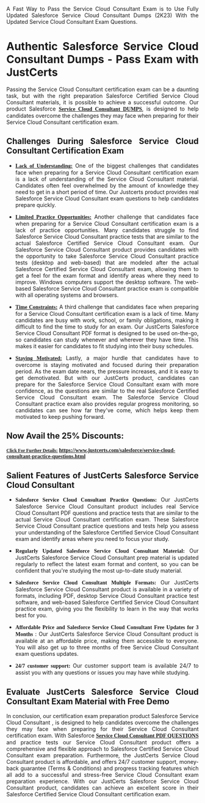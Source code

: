 <p dir="auto" style="text-align: justify;">A Fast Way to Pass the Service Cloud Consultant Exam is to Use Fully Updated Salesforce Service Cloud Consultant Dumps (2K23) With the Updated Service Cloud Consultant Exam Questions.</p>

<h1 style="text-align: justify;"><strong>Authentic Salesforce Service Cloud Consultant Dumps - Pass Exam with JustCerts</strong></h1>

<p style="text-align: justify;">Passing the Service Cloud Consultant certification exam can be a daunting task, but with the right preparation Salesforce Certified Service Cloud Consultant materials, it is possible to achieve a successful outcome. Our product Salesforce <strong><a href="https://www.justcerts.com/salesforce/service-cloud-consultant-practice-questions.html"><span style="font-family:Georgia,serif;"><u>Service Cloud Consultant DUMPS</u></span></a></strong>, is designed to help candidates overcome the challenges they may face when preparing for their Service Cloud Consultant certification exam.</p>

<h2 style="text-align: justify;"><strong>Challenges During Salesforce Service Cloud Consultant Certification Exam</strong></h2>

<ul>
	<li style="text-align: justify;"><u><span style="font-family:Georgia,serif;"><strong>Lack of Understanding:</strong></span></u> One of the biggest challenges that candidates face when preparing for a Service Cloud Consultant certification exam is a lack of understanding of the Service Cloud Consultant material. Candidates often feel overwhelmed by the amount of knowledge they need to get in a short period of time. Our Justcerts product provides real Salesforce Service Cloud Consultant exam questions to help candidates prepare quickly.</li>
</ul>

<ul>
	<li style="text-align: justify;"><u><span style="font-family:Georgia,serif;"><strong>Limited Practice Opportunities:</strong></span></u> Another challenge that candidates face when preparing for a Service Cloud Consultant certification exam is a lack of practice opportunities. Many candidates struggle to find Salesforce Service Cloud Consultant practice tests that are similar to the actual Salesforce Certified Service Cloud Consultant exam. Our Salesforce Service Cloud Consultant product provides candidates with the opportunity to take Salesforce Service Cloud Consultant practice tests (desktop and web-based) that are modeled after the actual Salesforce Certified Service Cloud Consultant exam, allowing them to get a feel for the exam format and identify areas where they need to improve. Windows computers support the desktop software. The web-based Salesforce Service Cloud Consultant practice exam is compatible with all operating systems and browsers.</li>
</ul>

<ul>
	<li style="text-align: justify;"><u><span style="font-family:Georgia,serif;"><strong>Time Constraints:</strong></span></u> A third challenge that candidates face when preparing for a Service Cloud Consultant certification exam is a lack of time. Many candidates are busy with work, school, or family obligations, making it difficult to find the time to study for an exam. Our JustCerts Salesforce Service Cloud Consultant PDF format is designed to be used on-the-go, so candidates can study whenever and wherever they have time. This makes it easier for candidates to fit studying into their busy schedules.</li>
</ul>

<ul>
	<li style="text-align: justify;"><u><span style="font-family:Georgia,serif;"><strong>Staying Motivated:</strong></span></u> Lastly, a major hurdle that candidates have to overcome is staying motivated and focused during their preparation period. As the exam date nears, the pressure increases, and it is easy to get demotivated. But with our JustCerts product, candidates can prepare for the Salesforce Service Cloud Consultant exam with more confidence, as the questions are similar to the real Salesforce Certified Service Cloud Consultant exam. The Salesforce Service Cloud Consultant practice exam also provides regular progress monitoring, so candidates can see how far they&#39;ve come, which helps keep them motivated to keep pushing forward.</li>
</ul>

<h2 style="text-align: justify;"><strong>Now Avail the 25% Discounts:</strong></h2>

<p><span style="font-size:12px;"><u><span style="font-family:Georgia,serif;"><strong>Click For Further Details:</strong></span></u></span><span style="font-size:14px;"><span style="font-family:Georgia,serif;"><strong> <a href="https://www.justcerts.com/salesforce/service-cloud-consultant-practice-questions.html">https://www.justcerts.com/salesforce/service-cloud-consultant-practice-questions.html</a></strong></span></span></p>

<h2 style="text-align: justify;"><strong>Salient Features of JustCerts Salesforce Service Cloud Consultant</strong></h2>

<ul>
	<li style="text-align: justify;"><span style="font-family:Georgia,serif;"><strong>Salesforce Service Cloud Consultant Practice Questions:</strong></span> Our JustCerts Salesforce Service Cloud Consultant product includes real Service Cloud Consultant PDF questions and practice tests that are similar to the actual Service Cloud Consultant certification exam. These Salesforce Service Cloud Consultant practice questions and tests help you assess your understanding of the Salesforce Certified Service Cloud Consultant exam and identify areas where you need to focus your study.</li>
</ul>

<ul>
	<li style="text-align: justify;"><span style="font-family:Georgia,serif;"><strong>Regularly Updated Salesforce Service Cloud Consultant Material:</strong></span> Our JustCerts Salesforce Service Cloud Consultant prep material is updated regularly to reflect the latest exam format and content, so you can be confident that you&#39;re studying the most up-to-date study material.</li>
</ul>

<ul>
	<li style="text-align: justify;"><span style="font-family:Georgia,serif;"><strong>Salesforce Service Cloud Consultant Multiple Formats:</strong></span> Our JustCerts Salesforce Service Cloud Consultant product is available in a variety of formats, including PDF, desktop Service Cloud Consultant practice test software, and web-based Salesforce Certified Service Cloud Consultant practice exam, giving you the flexibility to learn in the way that works best for you.</li>
</ul>

<ul>
	<li style="text-align: justify;"><span style="font-family:Georgia,serif;"><strong>Affordable Price and Salesforce Service Cloud Consultant Free Updates for 3 Months</strong></span> : Our JustCerts Salesforce Service Cloud Consultant product is available at an affordable price, making them accessible to everyone. You will also get up to three months of free Service Cloud Consultant exam questions updates.</li>
</ul>

<ul>
	<li style="text-align: justify;"><span style="font-family:Georgia,serif;"><strong>24/7 customer support:</strong></span> Our customer support team is available 24/7 to assist you with any questions or issues you may have while studying.</li>
</ul>

<h2 style="text-align: justify;"><strong>Evaluate JustCerts Salesforce Service Cloud Consultant Exam Material with Free Demo</strong></h2>

<p style="text-align: justify;">In conclusion, our certification exam preparation product Salesforce Service Cloud Consultant , is designed to help candidates overcome the challenges they may face when preparing for their Service Cloud Consultant certification exam. With Salesforce <a href="https://www.justcerts.com/salesforce/service-cloud-consultant-practice-questions.html"><u><strong><span style="font-family:Georgia,serif;">Service Cloud Consultant PDF QUESTIONS</span></strong></u></a> and practice tests our Service Cloud Consultant product offers a comprehensive and flexible approach to Salesforce Certified Service Cloud Consultant exam preparation. Furthermore, the JustCerts Service Cloud Consultant product is affordable, and offers 24/7 customer support, money-back guarantee (Terms &amp; Conditions) and progress tracking features which all add to a successful and stress-free Service Cloud Consultant exam preparation experience. With our JustCerts Salesforce Service Cloud Consultant product, candidates can achieve an excellent score in their Salesforce Certified Service Cloud Consultant certification exam.</p>
